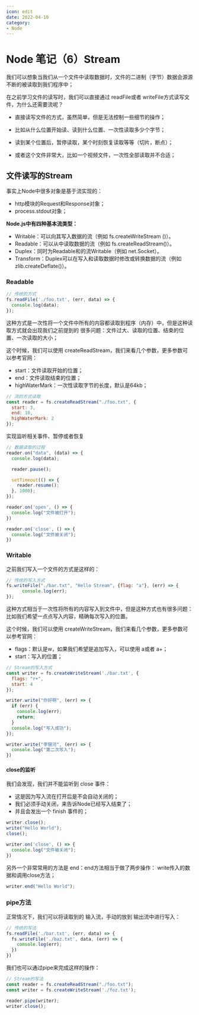 ```yaml
---
icon: edit
date: 2022-04-10
category:
- Node
---
```

# Node 笔记（6）Stream

我们可以想象当我们从一个文件中读取数据时，文件的二进制（字节）数据会源源不断的被读取到我们程序中；

在之前学习文件的读写时，我们可以直接通过 readFile或者 writeFile方式读写文件，为什么还需要流呢？

- 直接读写文件的方式，虽然简单，但是无法控制一些细节的操作；

- 比如从什么位置开始读、读到什么位置、一次性读取多少个字节；
- 读到某个位置后，暂停读取，某个时刻恢复读取等等（切片，断点）；
- 或者这个文件非常大，比如一个视频文件，一次性全部读取并不合适；

## 文件读写的Stream

事实上Node中很多对象是基于流实现的：

- http模块的Request和Response对象；
- process.stdout对象；

**Node.js中有四种基本流类型：**

- Writable：可以向其写入数据的流（例如 fs.createWriteStream ()）。
- Readable：可以从中读取数据的流（例如 fs.createReadStream()）。
- Duplex：同时为Readable和的流Writable（例如 net.Socket）。
- Transform：Duplex可以在写入和读取数据时修改或转换数据的流（例如zlib.createDeflate()）。

### Readable

```js
// 传统的方式
fs.readFile('./foo.txt', (err, data) => {
  console.log(data);
});
```

这种方式是一次性将一个文件中所有的内容都读取到程序（内存）中，但是这种读取方式就会出现我们之前提到的 很多问题：文件过大、读取的位置、结束的位置、一次读取的大小；

这个时候，我们可以使用 createReadStream，我们来看几个参数，更多参数可以参考官网：

-  start：文件读取开始的位置；
- end：文件读取结束的位置；
- highWaterMark：一次性读取字节的长度，默认是64kb；

```js
// 流的方式读取
const reader = fs.createReadStream("./foo.txt", {
  start: 3,
  end: 10,
  highWaterMark: 2
});
```

实现监听相关事件、暂停或者恢复

```js
// 数据读取的过程
reader.on("data", (data) => {
  console.log(data);

  reader.pause();

  setTimeout(() => {
    reader.resume();
  }, 1000);
});

reader.on('open', () => {
  console.log("文件被打开");
})

reader.on('close', () => {
  console.log("文件被关闭");
})
```

### Writable

之前我们写入一个文件的方式是这样的：

```js
// 传统的写入方式
fs.writeFile("./bar.txt", "Hello Stream", {flag: "a"}, (err) => {
      console.log(err);
});
```

这种方式相当于一次性将所有的内容写入到文件中，但是这种方式也有很多问题：比如我们希望一点点写入内容，精确每次写入的位置。

 这个时候，我们可以使用 createWriteStream，我们来看几个参数，更多参数可以参考官网：

- flags：默认是w，如果我们希望是追加写入，可以使用 a或者 a+；
- start：写入的位置；

```js
// Stream的写入方式
const writer = fs.createWriteStream('./bar.txt', {
  flags: "r+",
  start: 4
});

writer.write("你好啊", (err) => {
  if (err) {
    console.log(err);
    return;
  }
  console.log("写入成功");
});

writer.write("李银河", (err) => {
  console.log("第二次写入");
})
```

#### close的监听

我们会发现，我们并不能监听到 close 事件：

- 这是因为写入流在打开后是不会自动关闭的；
- 我们必须手动关闭，来告诉Node已经写入结束了；
- 并且会发出一个 finish 事件的；

```js
writer.close();
write("Hello World");
close();

writer.on('close', () => {
  console.log("文件被关闭");
})
```

另外一个非常常用的方法是 end：end方法相当于做了两步操作： write传入的数据和调用close方法；

```js
writer.end("Hello World");
```

### pipe方法

正常情况下，我们可以将读取到的 输入流，手动的放到 输出流中进行写入：

```js
// 传统的写法
fs.readFile('./bar.txt', (err, data) => {
  fs.writeFile('./baz.txt', data, (err) => {
    console.log(err);
  })
})
```

我们也可以通过pipe来完成这样的操作：

```js
// Stream的写法
const reader = fs.createReadStream("./foo.txt");
const writer = fs.createWriteStream('./foz.txt');

reader.pipe(writer);
writer.close();
```
